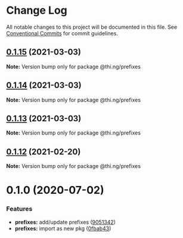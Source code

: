 # Change Log

All notable changes to this project will be documented in this file.
See [Conventional Commits](https://conventionalcommits.org) for commit guidelines.

## [0.1.15](https://github.com/thi-ng/umbrella/compare/@thi.ng/prefixes@0.1.14...@thi.ng/prefixes@0.1.15) (2021-03-03)

**Note:** Version bump only for package @thi.ng/prefixes





## [0.1.14](https://github.com/thi-ng/umbrella/compare/@thi.ng/prefixes@0.1.13...@thi.ng/prefixes@0.1.14) (2021-03-03)

**Note:** Version bump only for package @thi.ng/prefixes





## [0.1.13](https://github.com/thi-ng/umbrella/compare/@thi.ng/prefixes@0.1.12...@thi.ng/prefixes@0.1.13) (2021-03-03)

**Note:** Version bump only for package @thi.ng/prefixes





## [0.1.12](https://github.com/thi-ng/umbrella/compare/@thi.ng/prefixes@0.1.11...@thi.ng/prefixes@0.1.12) (2021-02-20)

**Note:** Version bump only for package @thi.ng/prefixes





# 0.1.0 (2020-07-02)


### Features

* **prefixes:** add/update prefixes ([9051342](https://github.com/thi-ng/umbrella/commit/905134278b6a9d832669f2007b48142718ee964c))
* **prefixes:** import as new pkg ([0fbab43](https://github.com/thi-ng/umbrella/commit/0fbab43c9acbd89f01615672cadd964df7f9a5a3))
